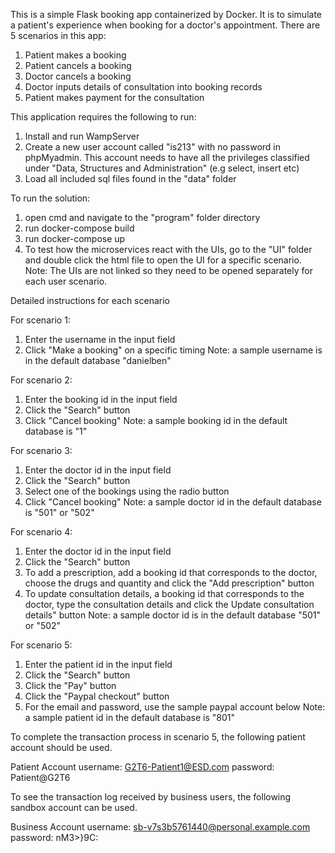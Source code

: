 This is a simple Flask booking app containerized by Docker. It is to simulate a patient's experience when booking for a doctor's appointment. There are 5 scenarios in this app:
1. Patient makes a booking
2. Patient cancels a booking
3. Doctor cancels a booking
4. Doctor inputs details of consultation into booking records
5. Patient makes payment for the consultation



This application requires the following to run:

1. Install and run WampServer
2. Create a new user account called "is213" with no password in phpMyadmin. This account needs to have all the privileges classified under "Data, Structures and Administration" (e.g select, insert etc)
3. Load all included sql files found in the "data" folder

To run the solution:
1. open cmd and navigate to the "program" folder directory
2. run docker-compose build
3. run docker-compose up
4. To test how the microservices react with the UIs, go to the "UI" folder and double click the html file to open the UI for a specific scenario.
Note: The UIs are not linked so they need to be opened separately for each user scenario.


Detailed instructions for each scenario

For scenario 1:
1. Enter the username in the input field
2. Click "Make a booking" on a specific timing
Note: a sample username is in the default database "danielben"

For scenario 2:
1. Enter the booking id in the input field
2. Click the "Search" button
3. Click "Cancel booking"
Note: a sample booking id in the default database is "1"

For scenario 3:
1. Enter the doctor id in the input field
2. Click the "Search" button
3. Select one of the bookings using the radio button
4. Click "Cancel booking"
Note: a sample doctor id in the default database is "501" or "502"

For scenario 4:
1. Enter the doctor id in the input field
2. Click the "Search" button
3. To add a prescription, add a booking id that corresponds to the doctor, choose the drugs and quantity and click the "Add prescription" button
4. To update consultation details, a booking id that corresponds to the doctor, type the consultation details and click the Update consultation details" button
Note: a sample doctor id is in the default database "501" or "502"

For scenario 5:
1. Enter the patient id in the input field
2. Click the "Search" button
3. Click the "Pay" button
4. Click the "Paypal checkout" button
5. For the email and password, use the sample paypal account below
Note: a sample patient id in the default database is "801"


To complete the transaction process in scenario 5, the following patient account should be used.

Patient Account
username: G2T6-Patient1@ESD.com
password: Patient@G2T6

To see the transaction log received by business users, the following sandbox account can be used.

Business Account
username: sb-v7s3b5761440@personal.example.com
password: nM3>}9C: